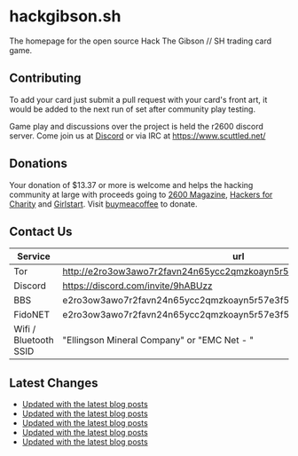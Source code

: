 # hackgibson.sh
The homepage for the open source Hack The Gibson // SH trading card game.


## Contributing

To add your card just submit a pull request with your card's front art, it would be added to the next run of set after community play testing.

Game play and discussions over the project is held the r2600 discord server. Come join us at [Discord](https://discord.com/invite/9hABUzz) or via IRC at https://www.scuttled.net/


## Donations

Your donation of $13.37 or more is welcome and helps the hacking community at large with proceeds going to [2600 Magazine](https://2600.com/), [Hackers for Charity](https://hackersforcharity.org) and [Girlstart](https://girlstart.org).  Visit [buymeacoffee](https://www.buymeacoffee.com/hackgibson.sh) to donate.


## Contact Us

Service | url
-|-
Tor | http://e2ro3ow3awo7r2favn24n65ycc2qmzkoayn5r57e3f56nvjwdcgg32ad.onion
Discord | https://discord.com/invite/9hABUzz
BBS | e2ro3ow3awo7r2favn24n65ycc2qmzkoayn5r57e3f56nvjwdcgg32ad.onion:23
FidoNET | e2ro3ow3awo7r2favn24n65ycc2qmzkoayn5r57e3f56nvjwdcgg32ad.onion:24554
Wifi / Bluetooth SSID | "Ellingson Mineral Company" or "EMC Net - <fidonet address>"

## Latest Changes
<!-- BLOG-POST-LIST:START -->
- [Updated with the latest blog posts](https://github.com/DFW2600/hackgibson.sh/commit/ecd7b4aebf7c8ab4da54fe439833ef2cc6f362db)
- [Updated with the latest blog posts](https://github.com/DFW2600/hackgibson.sh/commit/c12aa9d1dcc8c1d90b0e6c4705d43406a5e724c3)
- [Updated with the latest blog posts](https://github.com/DFW2600/hackgibson.sh/commit/bb85debcf1c91d0a9bfd6ae10c7b81cc3a722984)
- [Updated with the latest blog posts](https://github.com/DFW2600/hackgibson.sh/commit/be71437c83748e3ec2e3ddd1eb9816ea282382f4)
- [Updated with the latest blog posts](https://github.com/DFW2600/hackgibson.sh/commit/29ad2697cf90f843f60b83d03c7f38b3bdc12dbc)
<!-- BLOG-POST-LIST:END -->
